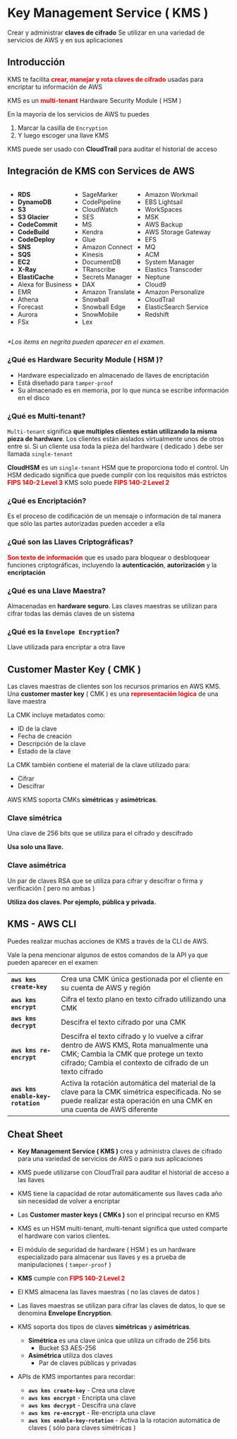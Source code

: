 # Key Management Service ( KMS )

Crear y administrar **claves de cifrado**
Se utilizar en una variedad de servicios de AWS y
en sus aplicaciones

## Introducción

KMS te facilita
<span class="text-red">**crear, manejar y
rota claves de cifrado**</span> usadas para
encriptar tu información de AWS

KMS es un
<span class="text-red">**multi-tenant**</span>
Hardware Security Module ( HSM )

En la mayoría de los servicios de AWS tu puedes

1. Marcar la casilla de `Encryption`
2. Y luego escoger una llave KMS

KMS puede ser usado con **CloudTrail** para auditar
el historial de acceso

## Integración de KMS con Services de AWS

<div style="display: flex">
  <ul>
    <li><strong>RDS</strong></li>
    <li><strong>DynamoDB</strong></li>
    <li><strong>S3</strong></li>
    <li><strong>S3 Glacier</strong></li>
    <li><strong>CodeCommit</strong></li>
    <li><strong>CodeBuild</strong></li>
    <li><strong>CodeDeploy</strong></li>
    <li><strong>SNS</strong></li>
    <li><strong>SQS</strong></li>
    <li><strong>EC2</strong></li>
    <li><strong>X-Ray</strong></li>
    <li><strong>ElastiCache</strong></li>
    <li>Alexa for Business</li>
    <li>EMR</li>
    <li>Athena</li>
    <li>Forecast</li>
    <li>Aurora</li>
    <li>FSx</li>
  </ul>
  <ul>
    <li>SageMarker</li>
    <li>CodePipeline</li>
    <li>CloudWatch</li>
    <li>SES</li>
    <li>MS</li>
    <li>Kendra</li>
    <li>Glue</li>
    <li>Amazon Connect</li>
    <li>Kinesis</li>
    <li>DocumentDB</li>
    <li>TRanscribe</li>
    <li>Secrets Manager</li>
    <li>DAX</li>
    <li>Amazon Translate</li>
    <li>Snowball</li>
    <li>Snowball Edge</li>
    <li>SnowMobile</li>
    <li>Lex</li>
  </ul>
  <ul>
    <li>Amazon Workmail</li>
    <li>EBS Lightsail</li>
    <li>WorkSpaces</li>
    <li>MSK</li>
    <li>AWS Backup</li>
    <li>AWS Storage Gateway</li>
    <li>EFS</li>
    <li>MQ</li>
    <li>ACM</li>
    <li>System Manager</li>
    <li>Elastics Transcoder</li>
    <li>Neptune</li>
    <li>Cloud9</li>
    <li>Amazon Personalize</li>
    <li>CloudTrail</li>
    <li>ElasticSearch Service</li>
    <li>Redshift</li>
  </ul>
</div>

*\*Los items en negrita pueden aparecer en el examen.*

### ¿Qué es Hardware Security Module ( HSM )?

- Hardware especializado en almacenado de
llaves de encriptación
- Está diseñado para `tamper-proof`
- Su almacenado es en memoria, por lo que nunca
se escribe información en el disco

### ¿Qué es Multi-tenant?

`Multi-tenant` significa **que multiples clientes
están utilizando la misma pieza de hardware**.
Los clientes están aislados virtualmente unos de otros
entre sí. Si un cliente usa toda la pieza del
hardware ( dedicado ) debe ser llamada `single-tenant`

**CloudHSM** es un `single-tenant` HSM que te
proporciona todo el control. Un HSM dedicado significa
que puede cumplir con los requisitos más estrictos
<span class="text-red">**FIPS 140-2 Level 3**</span>
KMS solo puede
<span class="text-red">**FIPS 140-2 Level 2**</span>

### ¿Qué es Encriptación?

Es el proceso de codificación de un mensaje o
información de tal manera que sólo las partes
autorizadas pueden acceder a ella

### ¿Qué son las Llaves Criptográficas?

<span class="text-red">**Son texto de información**</span> que
es usado para bloquear o desbloquear funciones criptográficas,
incluyendo la **autenticación**, **autorización** y la
**encriptación**

### ¿Qué es una Llave Maestra?

Almacenadas en **hardware seguro**. Las claves maestras se
utilizan para cifrar todas las demás claves de un sistema

### ¿Qué es la `Envelope Encryption`?

Llave utilizada para encriptar a otra llave

## Customer Master Key ( CMK )

Las claves maestras de clientes son los recursos primarios
en AWS KMS. Una **customer master key** ( CMK ) es una
<span class="text-red">**representación lógica**</span>
de una llave maestra

La CMK incluye metadatos como:

- ID de la clave
- Fecha de creación
- Descripción de la clave
- Estado de la clave

La CMK también contiene el material de la clave utilizado para:

- Cifrar
- Descifrar

AWS KMS soporta CMKs **simétricas** y **asimétricas**.

### Clave simétrica

Una clave de 256 bits que se utiliza para el cifrado y descifrado

**Usa solo una llave.**

### Clave asimétrica

Un par de claves RSA que se utiliza para cifrar y descifrar o
firma y verificación ( pero no ambas )

**Utiliza dos claves. Por ejemplo, pública y privada.**

## KMS - AWS CLI

Puedes realizar muchas acciones de KMS a través de la
CLI de AWS.

Vale la pena mencionar algunos de estos comandos de la API
ya que pueden aparecer en el examen

|                                   |                                                                                                                                                                                           |
|-----------------------------------|-------------------------------------------------------------------------------------------------------------------------------------------------------------------------------------------|
| **`aws kms create-key`**          | Crea una CMK única gestionada por el cliente en su cuenta de AWS y región                                                                                                                 |
| **`aws kms encrypt`**             | Cifra el texto plano en texto cifrado utilizando una CMK                                                                                                                                  |
| **`aws kms decrypt`**             | Descifra el texto cifrado por una CMK                                                                                                                                                     |
| **`aws kms re-encrypt`**          | Descifra el texto cifrado y lo vuelve a cifrar dentro de AWS KMS, Rota manualmente una CMK; Cambia la CMK que protege un texto cifrado; Cambia el contexto de cifrado de un texto cifrado |
| **`aws kms enable-key-rotation`** | Activa la rotación automática del material de la clave para la CMK simétrica especificada. No se puede realizar esta operación en una CMK en una cuenta de AWS diferente                  |

## Cheat Sheet

- **Key Management Service ( KMS )** crea y administra claves
de cifrado para una variedad de servicios de AWS o para sus aplicaciones
- KMS puede utilizarse con CloudTrail para auditar el historial
de acceso a las llaves
- KMS tiene la capacidad de rotar automáticamente sus llaves
cada año sin necesidad de volver a encriptar
- Las **Customer master keys ( CMKs )** son el principal recurso
en KMS
- KMS es un HSM multi-tenant, multi-tenant significa que
usted comparte el hardware con varios clientes.
- El módulo de seguridad de hardware ( HSM ) es un hardware especializado
para almacenar sus llaves y es a prueba de manipulaciones
( `tamper-proof` )
- **KMS** cumple con
<span class="text-red">**FIPS 140-2 Level 2**</span>

- El KMS almacena las llaves maestras ( no las claves de
datos )
- Las llaves maestras se utilizan para cifrar las claves de
datos, lo que se denomina **Envelope Encryption**.
- KMS soporta dos tipos de claves **simétricas** y **asimétricas**.
  - **Simétrica** es una clave única que utiliza un cifrado
  de 256 bits
    - Bucket S3 AES-256
  - **Asimétrica** utiliza dos claves
    - Par de claves públicas y privadas
- APIs de KMS importantes para recordar:
  - **`aws kms create-key`** - Crea una clave
  - **`aws kms encrypt`** - Encripta una clave
  - **`aws kms decrypt`** - Descifra una clave
  - **`aws kms re-encrypt`** - Re-encripta una clave
  - **`aws kms enable-key-rotation`** - Activa la
  la rotación automática de claves
  ( sólo para claves simétricas )

<style>
.text-red {
  color: red;
}
</style>
